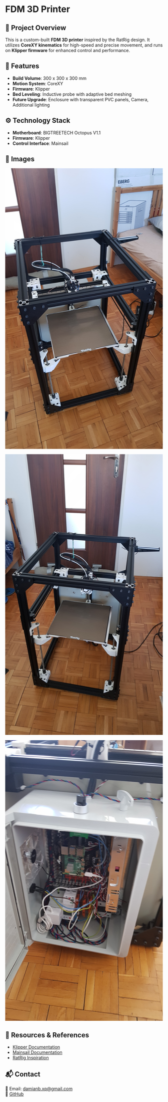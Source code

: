 # FDM 3D Printer

## 📌 Project Overview
This is a custom-built **FDM 3D printer** inspired by the RatRig design. It utilizes **CoreXY kinematics** for high-speed and precise movement, and runs on **Klipper firmware** for enhanced control and performance.

## 🔧 Features
- **Build Volume**: 300 x 300 x 300 mm
- **Motion System**: CoreXY
- **Firmware**: Klipper
- **Bed Leveling**: Inductive probe with adaptive bed meshing
- **Future Upgrade**: Enclosure with transparent PVC panels, Camera, Additional lighting

## ⚙️ Technology Stack
- **Motherboard**: BIGTREETECH Octopus V1.1
- **Firmware**: Klipper
- **Control Interface**: Mainsail

## 📸 Images
![](img/img1.jpg)

![](img/img2.jpg)

![](img/img3.jpg)

## 🔗 Resources & References
- [Klipper Documentation](https://www.klipper3d.org/)
- [Mainsail Documentation](https://docs.mainsail.xyz/)
- [RatRig Inspiration](https://www.ratrig.com/)

## 📬 Contact
📧 Email: damianb.xp@gmail.com  
🐙 [GitHub](https://github.com/damianbxp)  
